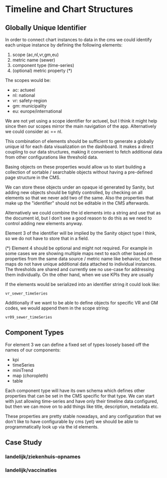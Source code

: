 # Timeline and Chart Structures

## Globally Unique Identifier

In order to connect chart instances to data in the cms we could identify each
unique instance by defining the following elements:

1. scope (ac,nl,vr,gm,eu)
2. metric name (sewer)
3. component type (time-series)
4. (optional) metric property (\*)

The scopes would be:

- ac: actueel
- nl: national
- vr: safety-region
- gm: municipality
- eu: europe/international

We are not yet using a scope identifier for actueel, but I think it might help
since then our scopes mirror the main navigation of the app. Alternatively we
could consider ac == nl.

This combination of elements should be sufficient to generate a globally unique
id for each data visualization on the dashboard. It makes a direct coupling to
our data structures, making it convenient to fetch additional data from other
configurations like threshold data.

Basing objects on these properties would allow us to start building a collection
of sortable / searchable objects without having a pre-defined page structure in
the CMS.

We can store these objects under an opaque id generated by Sanity, but adding
new objects should be tightly controlled, by checking on all elements so that we
never add two of the same. Also the properties that make up the "identifier"
should not be editable in the CMS afterwards.

Alternatively we could combine the id elements into a string and use that as the
document id, but I don't see a good reason to do this as we need to control
adding new elements anyway.

Element 3 of the identifier will be implied by the Sanity object type I think,
so we do not have to store that in a field.

(\*) Element 4 should be optional and might not required. For example in some cases we are showing
multiple maps next to each other based on properties from the same data source /
metric name like behavior, but these maps do not have unique additional data
attached to individual instances. The thresholds are shared and currently see no
use-case for addressing them individually. On the other hand, when we use KPIs
they are usually

If the elements would be serialized into an identifier string it could look
like:

`vr_sewer_timeSeries`

Additionally if we want to be able to define objects for specific VR and GM
codes, we would append them in the scope string:

`vr09_sewer_timeSeries`

## Component Types

For element 3 we can define a fixed set of types loosely based off the names of our
components:

- kpi
- timeSeries
- miniTrend
- map (choropleth)
- table

Each component type will have its own schema which defines other properties that
can be set in the CMS specific for that type. We can start with just allowing
time-series and have only their timeline data configured, but then we can move
on to add things like title, description, metadata etc.

These properties are pretty stable nowadays, and any configuration that we don't
like to have configurable by cms (yet) we should be able to programmatically look
up via the id elements.

## Case Study

### landelijk/ziekenhuis-opnames

### landelijk/vaccinaties
